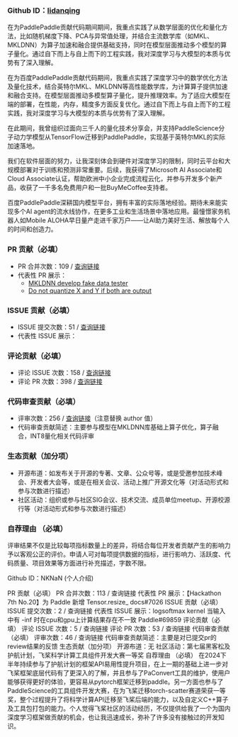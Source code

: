 

### Github ID：[lidanqing](https://github.com/lidanqing-intel)
在为PaddlePaddle贡献代码期间期间，我重点实践了从数学层面的优化和量化方法，比如随机梯度下降、PCA与异常值处理，并结合主流数学库（如MKL、MKLDNN）为算子加速和融合提供基础支持，同时在模型层面推动多个模型的算子量化。通过自下而上与自上而下的工程实践，我对深度学习与大模型的本质与优势有了深入理解。

在为百度PaddlePaddle贡献代码期间，我重点实践了深度学习中的数学优化方法及量化技术，结合英特尔MKL、MKLDNN等高性能数学库，为计算算子提供加速和融合支持。在模型层面推动多模型算子量化，提升推理效率。为了适应大模型在端的部署，在性能，内存，精度多方面反复优化。通过自下而上与自上而下的工程实践，我对深度学习与大模型的本质与优势有了深入理解。

在此期间，我曾组织过面向三千人的量化技术分享会，并支持PaddleScience分子动力学模型从TensorFlow迁移到PaddlePaddle，实现基于英特尔MKL的实际加速落地。

我们在软件层面的努力，让我深刻体会到硬件对深度学习的限制，同时云平台和大规模部署对于训练和预测非常重要。后续，我获得了Microsoft AI Associate和Cloud Associate认证，帮助欧洲中小企业完成流程云化，并参与开发多个新产品，收获了一千多名免费用户和一批BuyMeCoffee支持者。

百度PaddlePaddle深耕国内模型平台，拥有丰富的实际落地经验。期待未来能实现多个AI agent的流水线协作，在更多工业和生活场景中落地应用。最憧憬家务机器人如Mobile ALOHA早日量产走进千家万户——让AI助力美好生活、解放每个人的时间和创造力。

### PR 贡献（必填）

- PR 合并次数：109 / [查询链接](https://github.com/search?q=author%3Alidanqing-intel+org%3APaddlePaddle+type%3Apr+merged%3A2018-10-01..2025-01-17&type=pullrequests)
- 代表性 PR 展示：
  - [MKLDNN develop fake data tester](https://github.com/PaddlePaddle/PaddleSlim/pull/943/files)
  - [Do not quantize X and Y if both are output](https://github.com/PaddlePaddle/Paddle/pull/43297)
### ISSUE 贡献（必填）

- ISSUE 提交次数：51 / [查询链接](https://github.com/search?q=author%3Alidanqing-intel+org%3APaddlePaddle+type%3Aissue+created%3A2018-10-01..2025-01-17&type=issues)
- 代表性 ISSUE 展示：

### 评论贡献（必填）

- 评论 ISSUE 次数：158 / [查询链接](https://github.com/search?q=commenter%3Alidanqing-intel+org%3APaddlePaddle+type%3Aissue+created%3A2018-10-01..2025-01-17&type=issues)
- 评论 PR 次数：398 / [查询链接](https://github.com/search?q=commenter%3Alidanqing-intel+org%3APaddlePaddle+type%3Apr+created%3A2018-10-01..2025-01-17&type=pullrequests)

### 代码审查贡献（必填）

- 评审次数：256 / [查询链接](https://github.com/search?q=type%3Apr++reviewed-by%3Alidanqing-intel++org%3APaddlePaddle+created%3A2018-10-01..2025-01-17&type=pullrequests)（注意替换 author 值）
- 代码审查贡献简述：主要参与模型在MKLDNN库基础上算子优化，算子融合，INT8量化相关代码评审
### 生态贡献（加分项）

- 开源布道：如发布关于开源的专著、文章、公众号等，或是受邀参加技术峰会、开发者大会等，或是在相关会议、活动上推广开源文化等（对活动形式和参与次数进行描述）
- 社区活动：组织或参与社区SIG会议、技术交流、成员单位meetup、开源校源行等（对活动形式和参与次数进行描述）

### 自荐理由 （必填）

评审结果不仅是比较每项指标数量上的差异，将结合每位开发者贡献产生的影响力予以客观公正的评价。申请人可对每项提供数据的指标，进行影响力、活跃度、代码质量、项目效果等方面进行补充描述，字数不限。

Github ID：NKNaN
(个人介绍)

PR 贡献（必填）
PR 合并次数：113 / 查询链接
代表性 PR 展示：【Hackathon 7th No.20】为 Paddle 新增 Tensor.resize_  docs#7026
ISSUE 贡献（必填）
ISSUE 提交次数：2 / 查询链接
代表性 ISSUE 展示：logsoftmax kernel 当输入中有 -inf 时在cpu和gpu上计算结果存在不一致 Paddle#69859
评论贡献（必填）
评论 ISSUE 次数：5 / 查询链接
评论 PR 次数：53 / 查询链接
代码审查贡献（必填）
评审次数：46 / 查询链接
代码审查贡献简述：主要是对已提交pr的review结果的反馈
生态贡献（加分项）
开源布道：无
社区活动：第七届黑客松及护航计划，飞桨科学计算工具组件开发大赛一等奖
自荐理由 （必填）
在2024下半年持续参与了护航计划的框架API易用性提升项目，在上一期的基础上进一步对飞桨框架底层代码有了更深入的了解，并且参与了PaConvert工具的维护，使用户能够获得更好的体验，更容易从pytorch框架迁移到paddle。另一方面也参与了PaddleScience的工具组件开发大赛，在为飞桨迁移torch-scatter赛道荣获一等奖，整个过程提升了将科学计算API迁移至飞桨后端的能力，以及自定义C++算子及工具包打包的能力。个人觉得飞桨社区的活动经历，不仅提供给我了一个为国内深度学习框架做贡献的机会，也让我迅速成长，弥补了许多没有接触过的开发知识。
